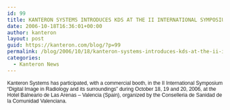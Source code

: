 ```yaml
---
id: 99
title: KANTERON SYSTEMS INTRODUCES KDS AT THE II INTERNATIONAL SYMPOSIUM “DIGITAL IMAGE IN RADIOLOGY AND ITS SURROUNDINGS”
date: 2006-10-18T16:36:01+00:00
author: kanteron
layout: post
guid: https://kanteron.com/blog/?p=99
permalink: /blog/2006/10/18/kanteron-systems-introduces-kds-at-the-ii-international-symposium-digital-image-in-radiology-and-its-surroundings/
categories:
  - Kanteron News
---
```

<p style="font: normal normal normal 12px/normal Helvetica;margin: 0px">
  Kanteron Systems has participated, with a commercial booth, in the II International Symposium “Digital Image in Radiology and its surroundings” during October 18, 19 and 20, 2006, at the Hotel Balneario de Las Arenas – Valencia (Spain), organized by the Conselleria de Sanidad de la Comunidad Valenciana.
</p>